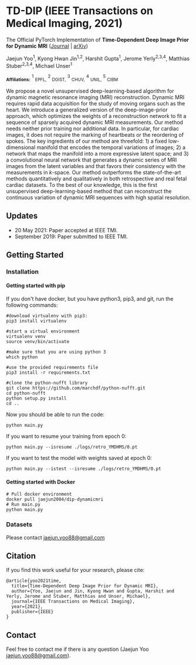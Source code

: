 # TD-DIP (IEEE Transactions on Medical Imaging, 2021)
The Official PyTorch Implementation of __Time-Dependent Deep Image Prior for Dynamic MRI__ ([Journal](https://ieeexplore.ieee.org/document/9442767) | [arXiv](https://arxiv.org/abs/1910.01684))

Jaejun Yoo<sup>1</sup>, Kyong Hwan Jin<sup>1,2</sup>, Harshit Gupta<sup>1</sup>, Jerome Yerly<sup>2,3,4</sup>, Matthias Stuber<sup>2,3,4</sup>, Michael Unser<sup>1</sup>

<sub>**Affiliations:**</sub> <sup>1</sup> <sub>EPFL,</sub>
<sup>2</sup> <sub>DGIST,</sub>
<sup>3</sup> <sub>CHUV,</sub>
<sup>4</sup> <sub>UNIL,</sub>
<sup>5</sup> <sub>CIBM</sub>

We propose a novel unsupervised deep-learning-based algorithm for dynamic magnetic resonance imaging (MRI) reconstruction. Dynamic MRI requires rapid data acquisition for the study of moving organs such as the heart. We introduce a generalized version of the deep-image-prior approach, which optimizes the weights of a reconstruction network to fit a sequence of sparsely acquired dynamic MRI measurements. Our method needs neither prior training nor additional data. 
In particular, for cardiac images, it does not require the marking of heartbeats or the reordering of spokes.  The key ingredients of our method are threefold: 1) a fixed low-dimensional manifold that encodes the temporal variations of images; 2) a network that maps the manifold into a more expressive latent space; and 3) a convolutional neural network that generates a dynamic series of MRI images from the latent variables and that favors their consistency with the measurements in _k_-space. Our method outperforms the state-of-the-art methods quantitatively and qualitatively in both retrospective and real fetal cardiac datasets. 
To the best of our knowledge, this is the first unsupervised deep-learning-based method that can reconstruct the continuous variation of dynamic MRI sequences with high spatial resolution. 

## Updates
* 20 May 2021: Paper accepted at IEEE TMI.
* September 2019: Paper submitted to IEEE TMI.

## Getting Started

### Installation

#### Getting started with pip 

If you don't have docker, but you have python3, pip3, and git, run the following commands:

```
#download virtualenv with pip3: 
pip3 install virtualenv

#start a virtual environment
virtualenv venv
source venv/bin/activate

#make sure that you are using python 3
which python 

#use the provided requirements file 
pip3 install -r requirements.txt

#clone the python-nufft library 
git clone https://github.com/marchdf/python-nufft.git
cd python-nufft 
python setup.py install 
cd .. 
```

Now you should be able to run the code: 

```
python main.py
```

If you want to resume your training from epoch 0: 

```
python main.py --isresume ./logs/retro_YMDHMS/0.pt
```

If you want to test the model with weights saved at epoch 0: 

```
python main.py --istest --isresume ./logs/retro_YMDHMS/0.pt
```

#### Getting started with Docker

```
# Pull docker environment
docker pull jaejun2004/dip-dynamicmri
# Run main.py
python main.py
```

### Datasets
Please contact jaejun.yoo88@gmail.com

## Citation
If you find this work useful for your research, please cite:
```
@article{yoo2021time,
  title={Time-Dependent Deep Image Prior for Dynamic MRI},
  author={Yoo, Jaejun and Jin, Kyong Hwan and Gupta, Harshit and Yerly, Jerome and Stuber, Matthias and Unser, Michael},
  journal={IEEE Transactions on Medical Imaging},
  year={2021},
  publisher={IEEE}
}
```

## Contact
Feel free to contact me if there is any question (Jaejun Yoo jaejun.yoo88@gmail.com).
